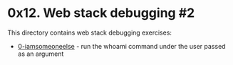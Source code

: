 # 0x12. Web stack debugging #2
This directory contains web stack debugging exercises:
- [0-iamsomeoneelse](0-iamsomeoneelse) - run the whoami command under the user passed as an argument